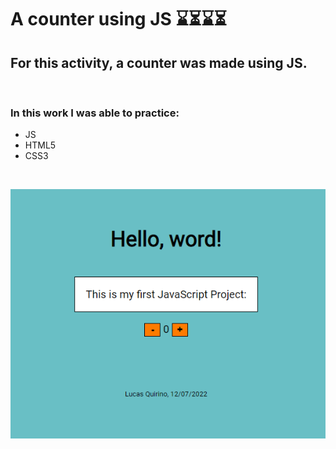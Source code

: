 # A counter using JS ⌛⏳⌛⏳

## For this activity, a counter was made using JS.

<br>

### In this work I was able to practice:

* JS
* HTML5
* CSS3

<br>

![cunter image exemple](assets/readme-img.png)
